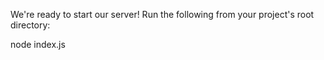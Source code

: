 We're ready to start our server! Run the following from your project's root directory:

node index.js